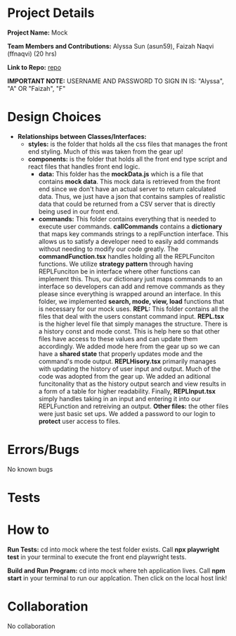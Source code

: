 # Project Details

**Project Name:** Mock

**Team Members and Contributions:** Alyssa Sun (asun59), Faizah Naqvi (ffnaqvi) (20 hrs)

**Link to Repo:** [repo](https://github.com/cs0320-s24/mock-asun59-ffnaqvi)

**IMPORTANT NOTE:** USERNAME AND PASSWORD TO SIGN IN IS: "Alyssa", "A" OR "Faizah", "F" 

# Design Choices

- **Relationships between Classes/Interfaces:**
  - **styles:** is the folder that holds all the css files that manages the front end styling. Much of this was taken from the gear up!
  - **components:** is the folder that holds all the front end type script and react files that handles front end logic.
    - **data:** This folder has the **mockData.js** which is a file that contains **mock data**. This mock data is retrieved from the front end since we don't have an actual server to return calculated data. Thus, we just have a json that contains samples of realistic data that could be returned from a CSV server that is directly being used in our front end.
    - **commands:** This folder contains everything that is needed to execute user commands. **callCommands** contains a **dictionary** that maps key commands strings to a replFunction interface. This allows us to satisfy a developer need to easily add commands without needing to modify our code greatly. The **commandFunction.tsx** handles holding all the REPLFunciton functions. We utilize **strategy pattern** through having REPLFunciton be in interface where other functions can implement this. Thus, our dictionary just maps commands to an interface so developers can add and remove commands as they please since everything is wrapped around an interface. In this folder, we implemented **search, mode, view, load** functions that is necessary for our mock uses. 
    **REPL:** This folder contains all the files that deal with the users constant command input. **REPL.tsx** is the higher level  file that simply manages the structure. There is a history const and mode const. This is help here so that other files have access to these values and can update them accordingly. We added mode here from the gear up so we can have a **shared state** that properly updates mode and the command's mode output. **REPLHisory.tsx** primarily manages with updating the history of user input and output. Much of the code was adopted from the gear up. We added an aditional funcitonality that as the history output search and view results in a form of a table for higher readability. Finally, **REPLInput.tsx** simply handles taking in an input and entering it into our REPLFunction and retreiving an output. 
    **Other files:** the other files were just basic set ups. We added a password to our login to **protect** user access to files. 

# Errors/Bugs
No known bugs

# Tests

# How to
**Run Tests:** cd into mock where the test folder exists. Call
**npx playwright test** in your terminal to execute the front end playwright tests. 

**Build and Run Program:** cd into mock where teh application lives. Call **npm start** in your terminal to run our applcation. Then click on the local host link!

# Collaboration
No collaboration
